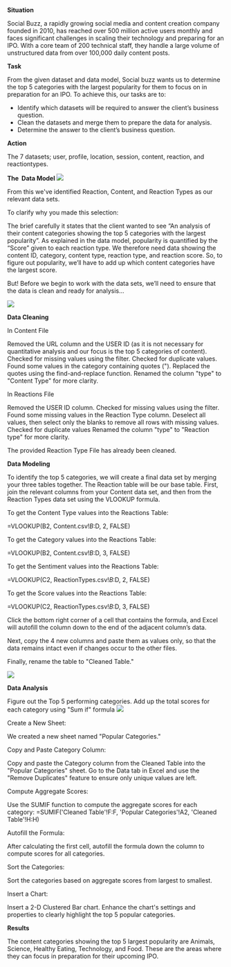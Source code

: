 **Situation**

Social Buzz, a rapidly growing social media and content creation company founded in 2010, has reached over 500 million active users monthly and faces significant challenges in scaling their technology and preparing for an IPO. With a core team of 200 technical staff, they handle a large volume of unstructured data from over 100,000 daily content posts.


**Task**

From the given dataset and data model, Social buzz wants us to determine the top 5 categories with the largest popularity for them to focus on in preparation for an IPO. To achieve this, our tasks are to:
- Identify which datasets will be required to answer the client’s business question.
- Clean the datasets and merge them to prepare the data for analysis.
- Determine the answer to the client’s business question.


**Action**

The 7 datasets; user, profile, location, session, content, reaction, and reactiontypes. 

**The  Data Model**
<img src="https://i.imghippo.com/files/SNRK01722750945.png">

From this we've identified Reaction, Content, and Reaction Types as our relevant data sets.

To clarify why you made this selection:

The brief carefully it states that the client wanted to see “An analysis of their content categories showing the top 5 categories with the largest popularity”.
As explained in the data model, popularity is quantified by the “Score” given to each reaction type.
We therefore need data showing the content ID, category, content type, reaction type, and reaction score.
So, to figure out popularity, we’ll have to add up which content categories have the largest score.

But! Before we begin to work with the data sets, we’ll need to ensure that the data is clean and ready for analysis…

<img src="https://i.imghippo.com/files/HRuUr1722735824.png">


**Data Cleaning**

In Content File

Removed the URL column and the USER ID (as it is not necessary for quantitative analysis and our focus is the top 5 categories of content).
Checked for missing values using the filter.
Checked for duplicate values.
Found some values in the category containing quotes ("). Replaced the quotes using the find-and-replace function.
Renamed the column "type" to "Content Type" for more clarity.

In Reactions File

Removed the USER ID column.
Checked for missing values using the filter.
Found some missing values in the Reaction Type column. Deselect all values, then select only the blanks to remove all rows with missing values.
Checked for duplicate values
Renamed the column "type" to "Reaction type" for more clarity.

The provided Reaction Type File has already been cleaned.


**Data Modeling**

To identify the top 5 categories, we will create a final data set by merging your three tables together. The Reaction table will be our base table. First, join the relevant columns from your Content data set, and then from the Reaction Types data set using the VLOOKUP formula.

To get the Content Type values into the Reactions Table:

=VLOOKUP(B2, Content.csv!$B:$D, 2, FALSE)

To get the Category values into the Reactions Table:

=VLOOKUP(B2, Content.csv!$B:$D, 3, FALSE)

To get the Sentiment values into the Reactions Table:

=VLOOKUP(C2, ReactionTypes.csv!$B:$D, 2, FALSE)

To get the Score values into the Reactions Table:

=VLOOKUP(C2, ReactionTypes.csv!$B:$D, 3, FALSE)

Click the bottom right corner of a cell that contains the formula, and Excel will autofill the column down to the end of the adjacent column’s data.

Next, copy the 4 new columns and paste them as values only, so that the data remains intact even if changes occur to the other files.

Finally, rename the table to "Cleaned Table."

<img src="https://i.imghippo.com/files/51SGn1722741368.png">


**Data Analysis**

Figure out the Top 5 performing categories. Add up the total scores for each category using "Sum if" formula
<img src="https://i.imghippo.com/files/689WQ1722751554.png">

Create a New Sheet:

We created a new sheet named "Popular Categories."

Copy and Paste Category Column:

Copy and paste the Category column from the Cleaned Table into the "Popular Categories" sheet.
Go to the Data tab in Excel and use the "Remove Duplicates" feature to ensure only unique values are left.

Compute Aggregate Scores:

Use the SUMIF function to compute the aggregate scores for each category: =SUMIF('Cleaned Table'!F:F, 'Popular Categories'!A2, 'Cleaned Table'!H:H)

Autofill the Formula:

After calculating the first cell, autofill the formula down the column to compute scores for all categories.

Sort the Categories:

Sort the categories based on aggregate scores from largest to smallest.

Insert a Chart:

Insert a 2-D Clustered Bar chart.
Enhance the chart's settings and properties to clearly highlight the top 5 popular categories.




**Results**

The content categories showing the top 5 largest popularity are Animals, Science, Healthy Eating, Technology, and Food. These are the areas where they can focus in preparation for their upcoming IPO.
